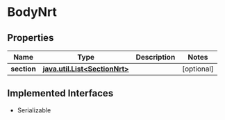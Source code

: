 

# BodyNrt


## Properties

Name | Type | Description | Notes
------------ | ------------- | ------------- | -------------
**section** | [**java.util.List&lt;SectionNrt&gt;**](SectionNrt.md) |  |  [optional]


## Implemented Interfaces

* Serializable


